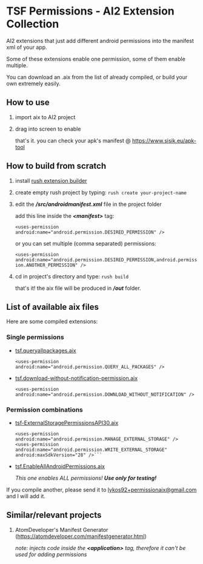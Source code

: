 # TSF Permissions - AI2 Extension Collection

AI2 extensions that just add different android permissions into the manifest xml of your app.

Some of these extensions enable one permission, some of them enable multiple.

You can download an .aix from the list of already compiled, or build your own extremely easily.

## How to use

1. import aix to AI2 project
2. drag into screen to enable

    that's it. you can check your apk's manifest @ https://www.sisik.eu/apk-tool


## How to build from scratch

   1. install [rush extension builder](https://github.com/shreyashsaitwal/rush-cli/wiki/Installation)

   2. create empty rush project by typing: `rush create your-project-name`

   3. edit the ***/src/androidmanifest.xml*** file in the project folder

       add this line inside the ***\<manifest>*** tag:

       ```<uses-permission android:name="android.permission.DESIRED_PERMISSION" />```
      
       or you can set multiple (comma separated) permissions:
       
       ```<uses-permission android:name="android.permission.DESIRED_PERMISSION,android.permission.ANOTHER_PERMISSION" />```
    
   4. cd in project's directory and type: `rush build`
    
       that's it! the aix file will be produced in ***/out*** folder.

## List of available aix files

   Here are some compiled extensions:
   
   ### Single permissions

   - [tsf.queryallpackages.aix](https://github.com/anonwins/tsf-permissions-aix/raw/main/tsf.queryallpackages.aix)

        ```<uses-permission android:name="android.permission.QUERY_ALL_PACKAGES" />```
        
   - [tsf.download-without-notification-permission.aix](https://github.com/anonwins/tsf-permissions-aix/raw/main/tsf.download-without-notification-permission.aix)

        ```<uses-permission android:name="android.permission.DOWNLOAD_WITHOUT_NOTIFICATION" />```
   
   ### Permission combinations
   
   - [tsf-ExternalStoragePermissionsAPI30.aix](https://github.com/anonwins/tsf-permissions-aix/raw/main/tsf-ExternalStoragePermissionsAPI30.aix)

        ```<uses-permission android:name="android.permission.READ_EXTERNAL_STORAGE" />
        <uses-permission android:name="android.permission.MANAGE_EXTERNAL_STORAGE" />
        <uses-permission android:name="android.permission.WRITE_EXTERNAL_STORAGE" android:maxSdkVersion="28" />```
   
   - [tsf.EnableAllAndroidPermissions.aix](https://github.com/anonwins/tsf-permissions-aix/raw/main/tsf.EnableAllAndroidPermissions.aix)

        *This one enables ALL permissions! **Use only for testing!***

 If you compile another, please send it to lykos92+permissionaix@gmail.com and I will add it.

## Similar/relevant projects

   1. AtomDeveloper's Manifest Generator (https://atomdeveloper.com/manifestgenerator.html)
    
       *note: injects code inside the **\<application>** tag, therefore it can't be used for adding permissions*
